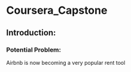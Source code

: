 # Coursera_Capstone
## Introduction:
### Potential Problem:
Airbnb is now becoming a very popular rent tool
